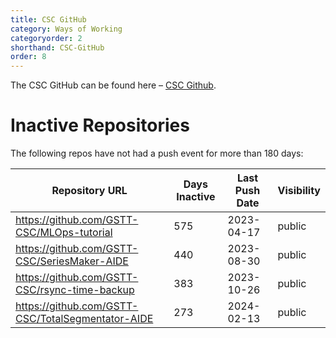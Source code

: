 ```yaml
---
title: CSC GitHub
category: Ways of Working
categoryorder: 2
shorthand: CSC-GitHub
order: 8
---
```


The CSC GitHub can be found here – <a href="https://github.com/GSTT-CSC/">CSC Github</a>.

# Inactive Repositories

The following repos have not had a push event for more than 180 days:

| Repository URL | Days Inactive | Last Push Date | Visibility |
| --- | --- | --- | --- |
| https://github.com/GSTT-CSC/MLOps-tutorial | 575 | 2023-04-17 | public |
| https://github.com/GSTT-CSC/SeriesMaker-AIDE | 440 | 2023-08-30 | public |
| https://github.com/GSTT-CSC/rsync-time-backup | 383 | 2023-10-26 | public |
| https://github.com/GSTT-CSC/TotalSegmentator-AIDE | 273 | 2024-02-13 | public |
